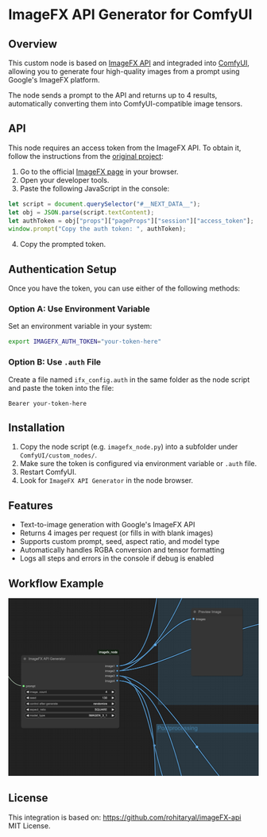 
# ImageFX API Generator for ComfyUI

## Overview

This custom node is based on [ImageFX API](https://github.com/rohitaryal/imageFX-api) and integraded into [ComfyUI](https://github.com/comfyanonymous/ComfyUI), allowing you to generate four high-quality images from a prompt using Google's ImageFX platform.

The node sends a prompt to the API and returns up to 4 results, automatically converting them into ComfyUI-compatible image tensors.

## API

This node requires an access token from the ImageFX API. To obtain it, follow the instructions from the [original project](https://github.com/rohitaryal/imageFX-api):

1. Go to the official [ImageFX page](https://labs.google) in your browser.
2. Open your developer tools.
3. Paste the following JavaScript in the console:

```javascript
let script = document.querySelector("#__NEXT_DATA__");
let obj = JSON.parse(script.textContent);
let authToken = obj["props"]["pageProps"]["session"]["access_token"];
window.prompt("Copy the auth token: ", authToken);
```

4. Copy the prompted token.

## Authentication Setup

Once you have the token, you can use either of the following methods:

### Option A: Use Environment Variable

Set an environment variable in your system:

```bash
export IMAGEFX_AUTH_TOKEN="your-token-here"
```

### Option B: Use `.auth` File

Create a file named `ifx_config.auth` in the same folder as the node script and paste the token into the file:

```
Bearer your-token-here
```

## Installation

1. Copy the node script (e.g. `imagefx_node.py`) into a subfolder under `ComfyUI/custom_nodes/`.
2. Make sure the token is configured via environment variable or `.auth` file.
3. Restart ComfyUI.
4. Look for `ImageFX API Generator` in the node browser.

## Features

- Text-to-image generation with Google's ImageFX API
- Returns 4 images per request (or fills in with blank images)
- Supports custom prompt, seed, aspect ratio, and model type
- Automatically handles RGBA conversion and tensor formatting
- Logs all steps and errors in the console if debug is enabled

## Workflow Example

![edit-screenshot](./screenshots/workflow.png)

## License

This integration is based on: https://github.com/rohitaryal/imageFX-api  
MIT License.
